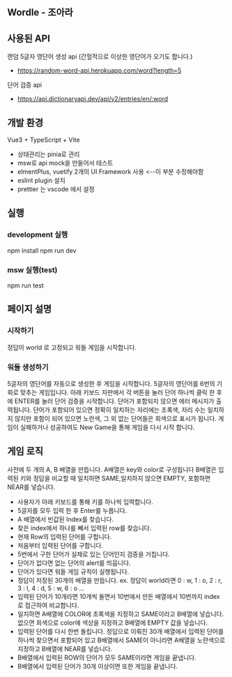 ## Wordle - 조아라

## 사용된 API

랜덤 5글자 영단어 생성 api (간헐적으로 이상한 영단어가 오기도 합니다.)

- https://random-word-api.herokuapp.com/word?length=5

단어 검증 api

- https://api.dictionaryapi.dev/api/v2/entries/en/:word

## 개발 환경

Vue3 + TypeScript + Vite

- 상태관리는 pinia로 관리
- msw로 api mock을 만들어서 테스트
- elmentPlus, vuetify 2개의 UI Framework 사용 <--이 부분 수정해야함
- eslint plugin 설치
- prettier 는 vscode 에서 설정

## 실행

### development 실행

npm install
npm run dev

### msw 실행(test)

npm run test

## 페이지 설명

### 시작하기

정답이 world 로 고정되고 워들 게임을 시작합니다.

### 워들 생성하기

5글자의 영단어를 자동으로 생성한 후 게임을 시작합니다.
5글자의 영단어를 6번의 기회로 맞추는 게임입니다.
아래 키보드 자판에서 각 버튼을 눌러 단어 하나씩 클릭 한 후에
ENTER를 눌러 단어 검증을 시작합니다.
단어가 포함되지 않으면 에러 메시지가 출력됩니다.
단어가 포함되어 있으면 정확히 일치하는 자리에는 초록색,
자리 수는 일치하지 않지만 포함이 되어 있으면 노란색,
그 외 없는 단어들은 회색으로 표시가 됩니다.
게임이 실패하거나 성공하여도 New Game을 통해 게임을 다시 시작 합니다.

## 게임 로직

사전에 두 개의 A, B 배열을 만듭니다.
A배열은 key와 color로 구성됩니다
B배열은 입력된 키와 정답을 비교할 때 일치하면 SAME,일치하지 않으면 EMPTY, 포함하면 NEAR를 넣습니다.

- 사용자가 아래 키보드를 통해 키를 하나씩 입력합니다.
- 5글자를 모두 입력 한 후 Enter를 누릅니다.
- A 배열에서 빈값된 Index를 찾습니다.
- 찾은 index에서 하나를 빼서 입력된 row를 찾습니다.
- 현재 Row의 입력된 단어를 구합니다.
- 처음부터 입력된 단어를 구합니다.
- 5번에서 구한 단어가 실제로 있는 단어인지 검증을 거칩니다.
- 단어가 없다면 없는 단어의 alert를 띄웁니다.
- 단어가 있다면 워들 게임 규칙이 실행됩니다.
- 정답이 저장된 30개의 배열을 만듭니다.
  ex. 정답이 world라면
  0 : w, 1 : o, 2 : r, 3 : l, 4 : d, 5 : w, 6 : o ...
- 입력된 단어가 10개라면 10개씩 돌면서 10번에서 만든 배열에서 10번까지 index 로 접근하여 비교합니다.
- 일치하면 A배열에 COLOR에 초록색을 지정하고 SAME이라고 B배열에 넣습니다.
  없으면 회색으로 color에 색상을 지정하고 B배열에 EMPTY 값을 넣습니다.
- 입력된 단어를 다시 한번 돌립니다.
  정답으로 이뤄진 30개 배열에서 입력된 단어를 하나씩 찾으면서 포함되어 있고 B배열에서 SAME이 아니라면 A배열을 노란색으로 지정하고 B배열에 NEAR를 넣습니다.
- B배열에서 입력된 ROW의 단어가 모두 SAME이라면 게임을 끝냅니다.
- B배열에서 입력된 단어가 30개 이상이면 또한 게임을 끝냅니다.
